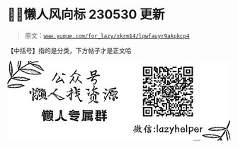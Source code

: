 # 🐋🙌懒人风向标 230530 更新

> 原文：[`www.yuque.com/for_lazy/xkrm14/lqwfauyr9akpkcp4`](https://www.yuque.com/for_lazy/xkrm14/lqwfauyr9akpkcp4)

【中括号】指的是分类，下方帖子才是正文哈









![专属群.jpg](img/b450cfcae9c96e02bebcecd54e7093e7.png)

